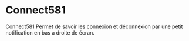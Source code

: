 # Connect581
Connect581 Permet de savoir les connexion et déconnexion par une petit notification en bas a droite de écran.
